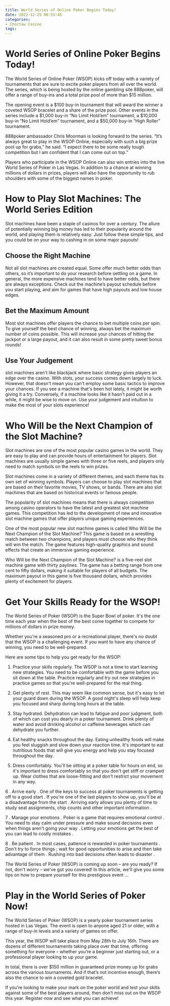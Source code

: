 ```yaml
---
title: World Series of Online Poker Begins Today!
date: 2022-12-25 06:53:45
categories:
- Choctaw Casino
tags:
---
```



#  World Series of Online Poker Begins Today!

The World Series of Online Poker (WSOP) kicks off today with a variety of tournaments that are sure to excite poker players from all over the world. The series, which is being hosted by the online gambling site 888poker, will offer a range of buy-ins and a total prize pool of more than $15 million.

The opening event is a $100 buy-in tournament that will award the winner a coveted WSOP bracelet and a share of the prize pool. Other events in the series include a $1,000 buy-in “No Limit Hold’em” tournament, a $10,000 buy-in “No Limit Hold’em” tournament, and a $50,000 buy-in “High Roller” tournament.

888poker ambassador Chris Moorman is looking forward to the series. “It’s always great to play in the WSOP Online, especially with such a big prize pool up for grabs,” he said. “I expect there to be some really tough competition but I am confident that I can come out on top.”

Players who participate in the WSOP Online can also win entries into the live World Series of Poker in Las Vegas. In addition to a chance at winning millions of dollars in prizes, players will also have the opportunity to rub shoulders with some of the biggest names in poker.

#  How to Play Slot Machines: The World Series Edition

Slot machines have been a staple of casinos for over a century. The allure of potentially winning big money has led to their popularity around the world, and playing them is relatively easy. Just follow these simple tips, and you could be on your way to cashing in on some major payouts!

## Choose the Right Machine

Not all slot machines are created equal. Some offer much better odds than others, so it’s important to do your research before settling on a game. In general, the more expensive machines tend to have better odds, but there are always exceptions. Check out the machine’s payout schedule before you start playing, and aim for games that have high payouts and low house edges.

## Bet the Maximum Amount

Most slot machines offer players the chance to bet multiple coins per spin. To give yourself the best chance of winning, always bet the maximum number of coins possible. This will increase your chances of hitting the jackpot or a large payout, and it can also result in some pretty sweet bonus rounds!

## Use Your Judgement

slot machines aren't like blackjack where basic strategy gives players an edge over the casino. With slots, your success comes down largely to luck. However, that doesn't mean you can't employ some basic tactics to improve your chances. If you see a machine that's been hot lately, it might be worth giving it a try. Conversely, if a machine looks like it hasn't paid out in a while, it might be wise to move on. Use your judgement and intuition to make the most of your slots experience!

#  Who Will be the Next Champion of the Slot Machine?

Slot machines are one of the most popular casino games in the world. They are easy to play and can provide hours of entertainment for players. Slot machines are usually simple games with three or five reels, and players only need to match symbols on the reels to win prizes.

Slot machines come in a variety of different themes, and each theme has its own set of winning symbols. Players can choose to play slot machines that are based on their favorite movies, TV shows, or bands. There are also slot machines that are based on historical events or famous people.

The popularity of slot machines means that there is always competition among casino operators to have the latest and greatest slot machine games. This competition has led to the development of new and innovative slot machine games that offer players unique gaming experiences.

One of the most popular new slot machine games is called Who Will be the Next Champion of the Slot Machine? This game is based on a wrestling match between two champions, and players must choose who they think will win the match. The game features high-quality graphics and sound effects that create an immersive gaming experience.

Who Will be the Next Champion of the Slot Machine? is a five-reel slot machine game with thirty paylines. The game has a betting range from one cent to fifty dollars, making it suitable for players of all budgets. The maximum payout in this game is five thousand dollars, which provides plenty of excitement for players.

#  Get Your Skills Ready for the WSOP!

The World Series of Poker (WSOP) is the Super Bowl of poker. It's the one time each year when the best of the best come together to compete for millions of dollars in prize money.

Whether you're a seasoned pro or a recreational player, there's no doubt that the WSOP is a challenging event. If you want to have any chance of winning, you need to be well-prepared.

Here are some tips to help you get ready for the WSOP:

1. Practice your skills regularly. The WSOP is not a time to start learning new strategies. You need to be comfortable with the game before you sit down at the table. Practice regularly and try out new strategies in practice games so that you're well-prepared for the real thing.

2. Get plenty of rest. This may seem like common sense, but it's easy to let your guard down during the WSOP. A good night's sleep will help keep you focused and sharp during long hours at the table.

3. Stay hydrated. Dehydration can lead to fatigue and poor judgment, both of which can cost you dearly in a poker tournament. Drink plenty of water and avoid drinking alcohol or caffeine beverages which can dehydrate you further.

4. Eat healthy snacks throughout the day. Eating unhealthy foods will make you feel sluggish and slow down your reaction time. It's important to eat nutritious foods that will give you energy and help you stay focused throughout the day.

5. Dress comfortably. You'll be sitting at a poker table for hours on end, so it's important to dress comfortably so that you don't get stiff or cramped up. Wear clothes that are loose-fitting and don't restrict your movement in any way.

6 . Arrive early . One of the keys to success at poker tournaments is getting off to a good start . If you're one of the last players to show up, you'll be at a disadvantage from the start . Arriving early allows you plenty of time to study seat assignments, chip counts and other important information . 

  7 . Manage your emotions . Poker is a game that requires emotional control . You need to stay calm under pressure and make sound decisions even when things aren't going your way . Letting your emotions get the best of you can lead to costly mistakes . 

  8 . Be patient . In most cases, patience is rewarded in poker tournaments . Don't try to force things ; wait for good opportunities to arise and then take advantage of them . Rushing into bad decisions often leads to disaster . 

 The World Series of Poker (WSOP) is coming up soon – are you ready? If not, don't worry – we've got you covered! In this article, we'll give you some tips on how to prepare yourself for this prestigious event …

#  Play in the World Series of Poker Now!

The World Series of Poker (WSOP) is a yearly poker tournament series hosted in Las Vegas. The event is open to anyone aged 21 or older, with a range of buy-in levels and a variety of games on offer.

This year, the WSOP will take place from May 28th to July 16th. There are dozens of different tournaments taking place over that time, offering something for everyone – whether you’re a beginner just starting out, or a professional player looking to up your game.

In total, there is over $150 million in guaranteed prize money up for grabs across the various tournaments. And if that’s not incentive enough, there’s also the chance to win a coveted gold bracelet.

If you’re looking to make your mark on the poker world and test your skills against some of the best players around, then don’t miss out on the WSOP this year. Register now and see what you can achieve!